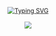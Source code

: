 <p align="center">
<a href="https://github.com/vodoihut">
    <img src="https://readme-typing-svg.demolab.com?font=Georgia&size=18&duration=2000&pause=100&multiline=true&width=500&height=80&lines=Hiếu+Nguyễn;AI+%7C+Computer+Vision+%7C+Bots" alt="Typing SVG" />
</a>
<br/>
  
<!-- <a href="https://pypi.org/user/vodoihut/">
    <img src="https://komarev.com/ghpvc/?username=vodoihut&label=Visitors&color=0e75b6&style=flat" alt="googoldkhan" />
</a> -->

<br/> 

<!-- <a href="https://github.com/vodoihut">
    <img src="https://github-readme-stats.vercel.app/api?username=vodoihut&show_icons=true&count_private=true&show_icons=true&hide_border=true&hide_title=true&card_width=300px&hide_rank=true&bg_color=00000000&theme=dracula">
</a> -->

<a href="https://github.com/vodoihut">
    <img src="https://github-stats-alpha.vercel.app/api?username=vodoihut&cc=22272e&tc=37BCF6&ic=fff&bc=0000">
</a>

</p>
